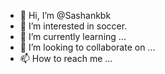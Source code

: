 - 👋 Hi, I’m @Sashankbk
- 👀 I’m interested in soccer. 
- 🌱 I’m currently learning ...
- 💞️ I’m looking to collaborate on ...
- 📫 How to reach me ...

<!---
Sashankbk/Sashankbk is a ✨ special ✨ repository because its `README.md` (this file) appears on your GitHub profile.
You can click the Preview link to take a look at your changes.
--->
